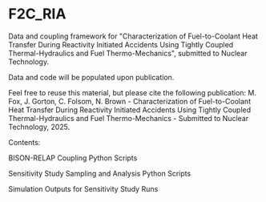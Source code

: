 # F2C_RIA
Data and coupling framework for "Characterization of Fuel-to-Coolant Heat Transfer During Reactivity Initiated Accidents Using Tightly Coupled Thermal-Hydraulics and Fuel Thermo-Mechanics", submitted to Nuclear Technology.

Data and code will be populated upon publication.

Feel free to reuse this material, but please cite the following publication:
M. Fox, J. Gorton, C. Folsom, N. Brown - Characterization of Fuel-to-Coolant Heat Transfer During Reactivity Initiated Accidents Using Tightly Coupled Thermal-Hydraulics and Fuel Thermo-Mechanics - Submitted to Nuclear Technology, 2025.

Contents:

BISON-RELAP Coupling Python Scripts

Sensitivity Study Sampling and Analysis Python Scripts

Simulation Outputs for Sensitivity Study Runs
